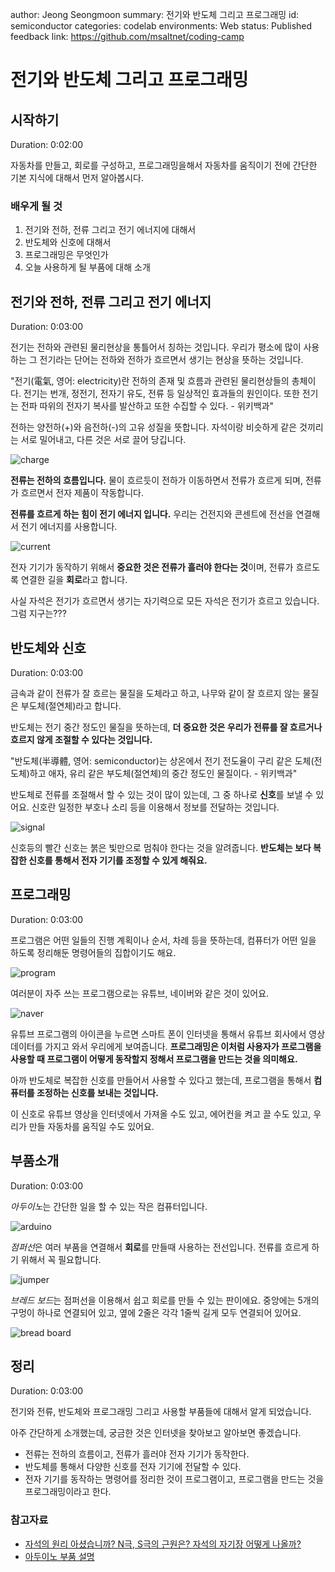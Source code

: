 author: Jeong Seongmoon
summary: 전기와 반도체 그리고 프로그래밍
id: semiconductor
categories: codelab
environments: Web
status: Published
feedback link: https://github.com/msaltnet/coding-camp

# 전기와 반도체 그리고 프로그래밍

## 시작하기
Duration: 0:02:00

자동차를 만들고, 회로를 구성하고, 프로그래밍을해서 자동차를 움직이기 전에 간단한 기본 지식에 대해서 먼저 알아봅시다.

### 배우게 될 것
1. 전기와 전하, 전류 그리고 전기 에너지에 대해서
1. 반도체와 신호에 대해서
1. 프로그래밍은 무엇인가
1. 오늘 사용하게 될 부품에 대해 소개

## 전기와 전하, 전류 그리고 전기 에너지
Duration: 0:03:00

전기는 전하와 관련된 물리현상을 통틀어서 칭하는 것입니다. 우리가 평소에 많이 사용하는 그 전기라는 단어는 전하와 전하가 흐르면서 생기는 현상을 뜻하는 것입니다.

"전기(電氣, 영어: electricity)란 전하의 존재 및 흐름과 관련된 물리현상들의 총체이다. 전기는 번개, 정전기, 전자기 유도, 전류 등 일상적인 효과들의 원인이다. 또한 전기는 전파 따위의 전자기 복사를 발산하고 또한 수집할 수 있다. - 위키백과"

전하는 양전하(+)와 음전하(-)의 고유 성질을 뜻합니다. 자석이랑 비슷하게 같은 것끼리는 서로 밀어내고, 다른 것은 서로 끌어 당깁니다.

![charge](./img/charge.png)

**전류는 전하의 흐름입니다.** 물이 흐르듯이 전하가 이동하면서 전류가 흐르게 되며, 전류가 흐르면서 전자 제품이 작동합니다.

**전류를 흐르게 하는 힘이 전기 에너지 입니다.** 우리는 건전지와 콘센트에 전선을 연결해서 전기 에너지를 사용합니다.

![current](./img/current.png)

전자 기기가 동작하기 위해서 **중요한 것은 전류가 흘러야 한다는 것**이며, 전류가 흐르도록 연결한 길을 **회로**라고 합니다.

<aside class="positive">
사실 자석은 전기가 흐르면서 생기는 자기력으로 모든 자석은 전기가 흐르고 있습니다. 그럼 지구는???
</aside>

## 반도체와 신호
Duration: 0:03:00

금속과 같이 전류가 잘 흐르는 물질을 도체라고 하고, 나무와 같이 잘 흐르지 않는 물질은 부도체(절연체)라고 합니다.

반도체는 전기 중간 정도인 물질을 뜻하는데, **더 중요한 것은 우리가 전류를 잘 흐르거나 흐르지 않게 조절할 수 있다는 것입니다.**

"반도체(半導體, 영어: semiconductor)는 상온에서 전기 전도율이 구리 같은 도체(전도체)하고 애자, 유리 같은 부도체(절연체)의 중간 정도인 물질이다. - 위키백과"

반도체로 전류를 조절해서 할 수 있는 것이 많이 있는데, 그 중 하나로 **신호**를 보낼 수 있어요. 신호란 일정한 부호나 소리 등을 이용해서 정보를 전달하는 것입니다.

![signal](./img/images.jfif)

신호등의 빨간 신호는 붉은 빛만으로 멈춰야 한다는 것을 알려줍니다. **반도체는 보다 복잡한 신호를 통해서 전자 기기를 조정할 수 있게 해줘요.**

## 프로그래밍
Duration: 0:03:00

프로그램은 어떤 일들의 진행 계획이나 순서, 차례 등을 뜻하는데, 컴퓨터가 어떤 일을 하도록 정리해둔 명령어들의 집합이기도 해요.

![program](./img/program.png)

여러분이 자주 쓰는 프로그램으로는 유튜브, 네이버와 같은 것이 있어요.

![naver](./img/youtube.png)

유튜브 프로그램의 아이콘을 누르면 스마트 폰이 인터넷을 통해서 유튜브 회사에서 영상 데이터를 가지고 와서 우리에게 보여줍니다. **프로그래밍은 이처럼 사용자가 프로그램을 사용할 때 프로그램이 어떻게 동작할지 정해서 프로그램을 만드는 것을 의미해요.**

아까 반도체로 복잡한 신호를 만들어서 사용할 수 있다고 했는데, 프로그램을 통해서 **컴퓨터를 조정하는 신호를 보내는 것입니다.**

이 신호로 유튜브 영상을 인터넷에서 가져올 수도 있고, 에어컨을 켜고 끌 수도 있고, 우리가 만들 자동차를 움직일 수도 있어요.

## 부품소개
Duration: 0:03:00

*아두이노*는 간단한 일을 할 수 있는 작은 컴퓨터입니다.

![arduino](./img/arduino.png)

*점퍼선*은 여러 부품을 연결해서 **회로**를 만들때 사용하는 전선입니다. 전류를 흐르게 하기 위해서 꼭 필요합니다.

![jumper](./img/jumper.jpg)

*브레드 보드*는 점퍼선을 이용해서 쉽고 회로를 만들 수 있는 판이에요. 중앙에는 5개의 구멍이 하나로 연결되어 있고, 옆에 2줄은 각각 1줄씩 길게 모두 연결되어 있어요.

![bread board](./img/bb.png)

## 정리
Duration: 0:03:00

전기와 전류, 반도체와 프로그래밍 그리고 사용할 부품들에 대해서 알게 되었습니다.

아주 간단하게 소개했는데, 궁금한 것은 인터넷을 찾아보고 알아보면 좋겠습니다.

- 전류는 전하의 흐름이고, 전류가 흘러야 전자 기기가 동작한다.
- 반도체를 통해서 다양한 신호를 전자 기기에 전달할 수 있다.
- 전자 기기를 동작하는 명령어를 정리한 것이 프로그램이고, 프로그램을 만드는 것을 프로그래밍이라고 한다.

### 참고자료
- [자석의 원리 아셨습니까? N극, S극의 근원은? 자석의 자기장 어떻게 나올까?](https://www.youtube.com/watch?v=FU29W6B1eeE)
- [아두이노 부품 설명](https://edu.goorm.io/learn/lecture/203/%ED%95%9C-%EB%88%88%EC%97%90-%EB%81%9D%EB%82%B4%EB%8A%94-%EC%95%84%EB%91%90%EC%9D%B4%EB%85%B8-%EA%B8%B0%EC%B4%88/lesson/6063/%EB%B6%80%ED%92%88-%EC%84%A4%EB%AA%85-%EA%B8%B0%EC%B4%88)